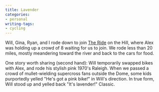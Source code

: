 ```yaml
---
title: Lavender
categories:
- personal
writing-tags:
- cycling
---
```


Will, Gina, Ryan, and I rode down to join [The Ride][1] on the Hill, where Alex was holding up a crowd of 8 waiting for us to join.  We rode less than 20 miles, mostly meandering toward the river and back to the cars for food.

   [1]: http://mstl.org/projects/the-ride/

One story worth sharing (second hand): Will temporarily swapped bikes with Alex, and rode his stylish pink 1970's Raleigh.  When we passed a crowd of mullet-wielding supercross fans outside the Dome, some kids purportedly yelled "He's got a pink bike!" in Will's direction.  In true form, Will stood up and yelled back "It's lavender!"  Classic.

